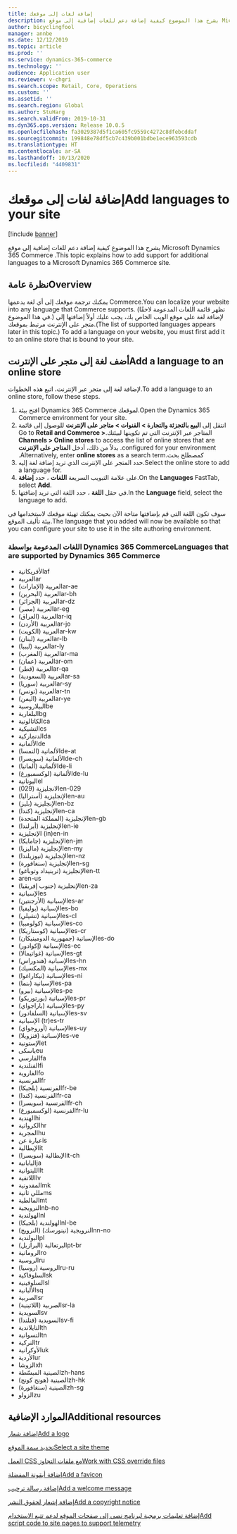 ```yaml
---
title: إضافة لغات إلى موقعك
description: يشرح هذا الموضوع كيفية إضافة دعم للغات إضافية إلى موقع Microsoft Dynamics 365 Commerce .
author: bicyclingfool
manager: annbe
ms.date: 12/12/2019
ms.topic: article
ms.prod: ''
ms.service: dynamics-365-commerce
ms.technology: ''
audience: Application user
ms.reviewer: v-chgri
ms.search.scope: Retail, Core, Operations
ms.custom: ''
ms.assetid: ''
ms.search.region: Global
ms.author: StuHarg
ms.search.validFrom: 2019-10-31
ms.dyn365.ops.version: Release 10.0.5
ms.openlocfilehash: fa3029387d5f1ca605fc9559c4272c8dfebcddaf
ms.sourcegitcommit: 199848e78df5cb7c439b001bdbe1ece963593cdb
ms.translationtype: HT
ms.contentlocale: ar-SA
ms.lasthandoff: 10/13/2020
ms.locfileid: "4409831"
---
```

# <a name="add-languages-to-your-site"></a><span data-ttu-id="cbe0d-103">إضافة لغات إلى موقعك</span><span class="sxs-lookup"><span data-stu-id="cbe0d-103">Add languages to your site</span></span>


[!include [banner](includes/banner.md)]

<span data-ttu-id="cbe0d-104">يشرح هذا الموضوع كيفية إضافة دعم للغات إضافية إلى موقع Microsoft Dynamics 365 Commerce .</span><span class="sxs-lookup"><span data-stu-id="cbe0d-104">This topic explains how to add support for additional languages to a Microsoft Dynamics 365 Commerce site.</span></span>

## <a name="overview"></a><span data-ttu-id="cbe0d-105">نظرة عامة</span><span class="sxs-lookup"><span data-stu-id="cbe0d-105">Overview</span></span>

<span data-ttu-id="cbe0d-106">يمكنك ترجمة موقعك إلى أي لغة يدعمها Commerce.</span><span class="sxs-lookup"><span data-stu-id="cbe0d-106">You can localize your website into any language that Commerce supports.</span></span> <span data-ttu-id="cbe0d-107">(تظهر قائمة اللغات المدعومة لاحقًا في هذا الموضوع.) لإضافة لغة على موقع الويب الخاص بك، يجب عليك أولاً إضافتها إلى متجر على الإنترنت مرتبط بموقعك.</span><span class="sxs-lookup"><span data-stu-id="cbe0d-107">(The list of supported languages appears later in this topic.) To add a language on your website, you must first add it to an online store that is bound to your site.</span></span>

## <a name="add-a-language-to-an-online-store"></a><span data-ttu-id="cbe0d-108">أضف لغة إلى متجر على الإنترنت</span><span class="sxs-lookup"><span data-stu-id="cbe0d-108">Add a language to an online store</span></span>

<span data-ttu-id="cbe0d-109">لإضافة لغة إلى متجر عبر الإنترنت، اتبع هذه الخطوات.</span><span class="sxs-lookup"><span data-stu-id="cbe0d-109">To add a language to an online store, follow these steps.</span></span>

1. <span data-ttu-id="cbe0d-110">افتح بيئة Dynamics 365 Commerce لموقعك.</span><span class="sxs-lookup"><span data-stu-id="cbe0d-110">Open the Dynamics 365 Commerce environment for your site.</span></span>
1. <span data-ttu-id="cbe0d-111">انتقل إلى **‏‫‏‫البيع بالتجزئة والتجارة \> القنوات \> متاجر على الإنترنت** للوصول إلى قائمة المتاجر عبر الإنترنت التي تم تكوينها لبيئتك.</span><span class="sxs-lookup"><span data-stu-id="cbe0d-111">Go to **Retail and Commerce \> Channels \> Online stores** to access the list of online stores that are configured for your environment.</span></span> <span data-ttu-id="cbe0d-112">بدلاً من ذلك، أدخل **المتاجر على الإنترنت** كمصطلح بحث.</span><span class="sxs-lookup"><span data-stu-id="cbe0d-112">Alternatively, enter **online stores** as a search term.</span></span>
1. <span data-ttu-id="cbe0d-113">حدد المتجر على الإنترنت الذي تريد إضافة لغة إليه.</span><span class="sxs-lookup"><span data-stu-id="cbe0d-113">Select the online store to add a language for.</span></span>
1. <span data-ttu-id="cbe0d-114">على علامة التبويب السريعة **اللغات** ، حدد **إضافة**.</span><span class="sxs-lookup"><span data-stu-id="cbe0d-114">On the **Languages** FastTab, select **Add**.</span></span>
1. <span data-ttu-id="cbe0d-115">في حقل **اللغة** ، حدد اللغة التي تريد إضافتها.</span><span class="sxs-lookup"><span data-stu-id="cbe0d-115">In the **Language** field, select the language to add.</span></span>

<span data-ttu-id="cbe0d-116">سوف تكون اللغة التي قم بإضافتها متاحة الآن بحيث يمكنك تهيئة موقعك لاستخدامها في بيئة تأليف الموقع.</span><span class="sxs-lookup"><span data-stu-id="cbe0d-116">The language that you added will now be available so that you can configure your site to use it in the site authoring environment.</span></span>

### <a name="languages-that-are-supported-by-dynamics-365-commerce"></a><span data-ttu-id="cbe0d-117">اللغات المدعومة بواسطة Dynamics 365 Commerce</span><span class="sxs-lookup"><span data-stu-id="cbe0d-117">Languages that are supported by Dynamics 365 Commerce</span></span>

- <span data-ttu-id="cbe0d-118">الأفريكانية</span><span class="sxs-lookup"><span data-stu-id="cbe0d-118">af</span></span>
- <span data-ttu-id="cbe0d-119">العربية</span><span class="sxs-lookup"><span data-stu-id="cbe0d-119">ar</span></span>
- <span data-ttu-id="cbe0d-120">العربية (الإمارات)</span><span class="sxs-lookup"><span data-stu-id="cbe0d-120">ar-ae</span></span>
- <span data-ttu-id="cbe0d-121">العربية (البحرين)</span><span class="sxs-lookup"><span data-stu-id="cbe0d-121">ar-bh</span></span>
- <span data-ttu-id="cbe0d-122">العربية (الجزائر)</span><span class="sxs-lookup"><span data-stu-id="cbe0d-122">ar-dz</span></span>
- <span data-ttu-id="cbe0d-123">العربية (مصر)</span><span class="sxs-lookup"><span data-stu-id="cbe0d-123">ar-eg</span></span>
- <span data-ttu-id="cbe0d-124">العربية (العراق)</span><span class="sxs-lookup"><span data-stu-id="cbe0d-124">ar-iq</span></span>
- <span data-ttu-id="cbe0d-125">العربية (الأردن)</span><span class="sxs-lookup"><span data-stu-id="cbe0d-125">ar-jo</span></span>
- <span data-ttu-id="cbe0d-126">العربية (الكويت)</span><span class="sxs-lookup"><span data-stu-id="cbe0d-126">ar-kw</span></span>
- <span data-ttu-id="cbe0d-127">العربية (لبنان)</span><span class="sxs-lookup"><span data-stu-id="cbe0d-127">ar-lb</span></span>
- <span data-ttu-id="cbe0d-128">العربية (ليبيا)</span><span class="sxs-lookup"><span data-stu-id="cbe0d-128">ar-ly</span></span>
- <span data-ttu-id="cbe0d-129">العربية (المغرب)</span><span class="sxs-lookup"><span data-stu-id="cbe0d-129">ar-ma</span></span>
- <span data-ttu-id="cbe0d-130">العربية (عمان)</span><span class="sxs-lookup"><span data-stu-id="cbe0d-130">ar-om</span></span>
- <span data-ttu-id="cbe0d-131">العربية (قطر)</span><span class="sxs-lookup"><span data-stu-id="cbe0d-131">ar-qa</span></span>
- <span data-ttu-id="cbe0d-132">العربية (السعودية)</span><span class="sxs-lookup"><span data-stu-id="cbe0d-132">ar-sa</span></span>
- <span data-ttu-id="cbe0d-133">العربية (سوريا)</span><span class="sxs-lookup"><span data-stu-id="cbe0d-133">ar-sy</span></span>
- <span data-ttu-id="cbe0d-134">العربية (تونس)</span><span class="sxs-lookup"><span data-stu-id="cbe0d-134">ar-tn</span></span>
- <span data-ttu-id="cbe0d-135">العربية (اليمن)</span><span class="sxs-lookup"><span data-stu-id="cbe0d-135">ar-ye</span></span>
- <span data-ttu-id="cbe0d-136">البيلاروسية</span><span class="sxs-lookup"><span data-stu-id="cbe0d-136">be</span></span>
- <span data-ttu-id="cbe0d-137">البلغارية</span><span class="sxs-lookup"><span data-stu-id="cbe0d-137">bg</span></span>
- <span data-ttu-id="cbe0d-138">الكاتالونية</span><span class="sxs-lookup"><span data-stu-id="cbe0d-138">ca</span></span>
- <span data-ttu-id="cbe0d-139">التشيكية</span><span class="sxs-lookup"><span data-stu-id="cbe0d-139">cs</span></span>
- <span data-ttu-id="cbe0d-140">الدنماركية</span><span class="sxs-lookup"><span data-stu-id="cbe0d-140">da</span></span>
- <span data-ttu-id="cbe0d-141">الألمانية</span><span class="sxs-lookup"><span data-stu-id="cbe0d-141">de</span></span>
- <span data-ttu-id="cbe0d-142">الألمانية (النمسا)</span><span class="sxs-lookup"><span data-stu-id="cbe0d-142">de-at</span></span>
- <span data-ttu-id="cbe0d-143">الألمانية (سويسرا)</span><span class="sxs-lookup"><span data-stu-id="cbe0d-143">de-ch</span></span>
- <span data-ttu-id="cbe0d-144">الألمانية (ألمانيا)</span><span class="sxs-lookup"><span data-stu-id="cbe0d-144">de-li</span></span>
- <span data-ttu-id="cbe0d-145">الألمانية (لوكسمبورغ)</span><span class="sxs-lookup"><span data-stu-id="cbe0d-145">de-lu</span></span>
- <span data-ttu-id="cbe0d-146">اليونانية</span><span class="sxs-lookup"><span data-stu-id="cbe0d-146">el</span></span>
- <span data-ttu-id="cbe0d-147">الانجليزية (029)</span><span class="sxs-lookup"><span data-stu-id="cbe0d-147">en-029</span></span>
- <span data-ttu-id="cbe0d-148">الإنجليزية (أستراليا)</span><span class="sxs-lookup"><span data-stu-id="cbe0d-148">en-au</span></span>
- <span data-ttu-id="cbe0d-149">الإنجليزية (بليز)</span><span class="sxs-lookup"><span data-stu-id="cbe0d-149">en-bz</span></span>
- <span data-ttu-id="cbe0d-150">الإنجليزية (كندا)</span><span class="sxs-lookup"><span data-stu-id="cbe0d-150">en-ca</span></span>
- <span data-ttu-id="cbe0d-151">الإنجليزية (المملكة المتحدة)</span><span class="sxs-lookup"><span data-stu-id="cbe0d-151">en-gb</span></span>
- <span data-ttu-id="cbe0d-152">الإنجليزية (أيرلندا)</span><span class="sxs-lookup"><span data-stu-id="cbe0d-152">en-ie</span></span>
- <span data-ttu-id="cbe0d-153">الإنجليزية (in)</span><span class="sxs-lookup"><span data-stu-id="cbe0d-153">en-in</span></span>
- <span data-ttu-id="cbe0d-154">الإنجليزية (جامايكا)</span><span class="sxs-lookup"><span data-stu-id="cbe0d-154">en-jm</span></span>
- <span data-ttu-id="cbe0d-155">الإنجليزية (ماليزيا)</span><span class="sxs-lookup"><span data-stu-id="cbe0d-155">en-my</span></span>
- <span data-ttu-id="cbe0d-156">الإنجليزية (نيوزيلندا)</span><span class="sxs-lookup"><span data-stu-id="cbe0d-156">en-nz</span></span>
- <span data-ttu-id="cbe0d-157">الإنجليزية (سنغافورة)</span><span class="sxs-lookup"><span data-stu-id="cbe0d-157">en-sg</span></span>
- <span data-ttu-id="cbe0d-158">الإنجليزية (ترينيداد وتوباغو)</span><span class="sxs-lookup"><span data-stu-id="cbe0d-158">en-tt</span></span>
- <span data-ttu-id="cbe0d-159">ar</span><span class="sxs-lookup"><span data-stu-id="cbe0d-159">en-us</span></span>
- <span data-ttu-id="cbe0d-160">الإنجليزية (جنوب إفريقيا)</span><span class="sxs-lookup"><span data-stu-id="cbe0d-160">en-za</span></span>
- <span data-ttu-id="cbe0d-161">الإسبانية</span><span class="sxs-lookup"><span data-stu-id="cbe0d-161">es</span></span>
- <span data-ttu-id="cbe0d-162">الإسبانية (الأرجنتين)</span><span class="sxs-lookup"><span data-stu-id="cbe0d-162">es-ar</span></span>
- <span data-ttu-id="cbe0d-163">الإسبانية (بوليفيا)</span><span class="sxs-lookup"><span data-stu-id="cbe0d-163">es-bo</span></span>
- <span data-ttu-id="cbe0d-164">الإسبانية (تشيلي)</span><span class="sxs-lookup"><span data-stu-id="cbe0d-164">es-cl</span></span>
- <span data-ttu-id="cbe0d-165">الإسبانية (كولومبيا)</span><span class="sxs-lookup"><span data-stu-id="cbe0d-165">es-co</span></span>
- <span data-ttu-id="cbe0d-166">الإسبانية (كوستاريكا)</span><span class="sxs-lookup"><span data-stu-id="cbe0d-166">es-cr</span></span>
- <span data-ttu-id="cbe0d-167">الإسبانية (جمهورية الدومينيكان)</span><span class="sxs-lookup"><span data-stu-id="cbe0d-167">es-do</span></span>
- <span data-ttu-id="cbe0d-168">الإسبانية (إكوادور)</span><span class="sxs-lookup"><span data-stu-id="cbe0d-168">es-ec</span></span>
- <span data-ttu-id="cbe0d-169">الإسبانية (غواتيمالا)</span><span class="sxs-lookup"><span data-stu-id="cbe0d-169">es-gt</span></span>
- <span data-ttu-id="cbe0d-170">الإسبانية (هندوراس)</span><span class="sxs-lookup"><span data-stu-id="cbe0d-170">es-hn</span></span>
- <span data-ttu-id="cbe0d-171">الإسبانية (المكسيك)</span><span class="sxs-lookup"><span data-stu-id="cbe0d-171">es-mx</span></span>
- <span data-ttu-id="cbe0d-172">الإسبانية (نيكاراغوا)</span><span class="sxs-lookup"><span data-stu-id="cbe0d-172">es-ni</span></span>
- <span data-ttu-id="cbe0d-173">الإسبانية (بنما)</span><span class="sxs-lookup"><span data-stu-id="cbe0d-173">es-pa</span></span>
- <span data-ttu-id="cbe0d-174">الإسبانية (بيرو)</span><span class="sxs-lookup"><span data-stu-id="cbe0d-174">es-pe</span></span>
- <span data-ttu-id="cbe0d-175">الإسبانية (بورتوريكو)</span><span class="sxs-lookup"><span data-stu-id="cbe0d-175">es-pr</span></span>
- <span data-ttu-id="cbe0d-176">الإسبانية (باراجواي)</span><span class="sxs-lookup"><span data-stu-id="cbe0d-176">es-py</span></span>
- <span data-ttu-id="cbe0d-177">الإسبانية (السلفادور)</span><span class="sxs-lookup"><span data-stu-id="cbe0d-177">es-sv</span></span>
- <span data-ttu-id="cbe0d-178">الإسبانية (tr)</span><span class="sxs-lookup"><span data-stu-id="cbe0d-178">es-tr</span></span>
- <span data-ttu-id="cbe0d-179">الإسبانية (أوروجواي)</span><span class="sxs-lookup"><span data-stu-id="cbe0d-179">es-uy</span></span>
- <span data-ttu-id="cbe0d-180">الإسبانية (فنزويلا)</span><span class="sxs-lookup"><span data-stu-id="cbe0d-180">es-ve</span></span>
- <span data-ttu-id="cbe0d-181">الإستونية</span><span class="sxs-lookup"><span data-stu-id="cbe0d-181">et</span></span>
- <span data-ttu-id="cbe0d-182">باسكى</span><span class="sxs-lookup"><span data-stu-id="cbe0d-182">eu</span></span>
- <span data-ttu-id="cbe0d-183">الفارسي</span><span class="sxs-lookup"><span data-stu-id="cbe0d-183">fa</span></span>
- <span data-ttu-id="cbe0d-184">الفنلندية</span><span class="sxs-lookup"><span data-stu-id="cbe0d-184">fi</span></span>
- <span data-ttu-id="cbe0d-185">الفاروية</span><span class="sxs-lookup"><span data-stu-id="cbe0d-185">fo</span></span>
- <span data-ttu-id="cbe0d-186">الفرنسية</span><span class="sxs-lookup"><span data-stu-id="cbe0d-186">fr</span></span>
- <span data-ttu-id="cbe0d-187">الفرنسية (بلجيكا)</span><span class="sxs-lookup"><span data-stu-id="cbe0d-187">fr-be</span></span>
- <span data-ttu-id="cbe0d-188">الفرنسية (كندا)</span><span class="sxs-lookup"><span data-stu-id="cbe0d-188">fr-ca</span></span>
- <span data-ttu-id="cbe0d-189">الفرنسية (سويسرا)</span><span class="sxs-lookup"><span data-stu-id="cbe0d-189">fr-ch</span></span>
- <span data-ttu-id="cbe0d-190">الفرنسية (لوكسمبورغ)</span><span class="sxs-lookup"><span data-stu-id="cbe0d-190">fr-lu</span></span>
- <span data-ttu-id="cbe0d-191">الهندية</span><span class="sxs-lookup"><span data-stu-id="cbe0d-191">hi</span></span>
- <span data-ttu-id="cbe0d-192">الكرواتية</span><span class="sxs-lookup"><span data-stu-id="cbe0d-192">hr</span></span>
- <span data-ttu-id="cbe0d-193">المجرية</span><span class="sxs-lookup"><span data-stu-id="cbe0d-193">hu</span></span>
- <span data-ttu-id="cbe0d-194">عبارة عن</span><span class="sxs-lookup"><span data-stu-id="cbe0d-194">is</span></span>
- <span data-ttu-id="cbe0d-195">الإيطالية</span><span class="sxs-lookup"><span data-stu-id="cbe0d-195">it</span></span>
- <span data-ttu-id="cbe0d-196">الإيطالية (سويسرا)</span><span class="sxs-lookup"><span data-stu-id="cbe0d-196">it-ch</span></span>
- <span data-ttu-id="cbe0d-197">اليابانية</span><span class="sxs-lookup"><span data-stu-id="cbe0d-197">ja</span></span>
- <span data-ttu-id="cbe0d-198">الليتوانية</span><span class="sxs-lookup"><span data-stu-id="cbe0d-198">lt</span></span>
- <span data-ttu-id="cbe0d-199">اللاتفية</span><span class="sxs-lookup"><span data-stu-id="cbe0d-199">lv</span></span>
- <span data-ttu-id="cbe0d-200">المقدونية</span><span class="sxs-lookup"><span data-stu-id="cbe0d-200">mk</span></span>
- <span data-ttu-id="cbe0d-201">مللي ثانية</span><span class="sxs-lookup"><span data-stu-id="cbe0d-201">ms</span></span>
- <span data-ttu-id="cbe0d-202">المالطية</span><span class="sxs-lookup"><span data-stu-id="cbe0d-202">mt</span></span>
- <span data-ttu-id="cbe0d-203">النرويجية</span><span class="sxs-lookup"><span data-stu-id="cbe0d-203">nb-no</span></span>
- <span data-ttu-id="cbe0d-204">الهولندية</span><span class="sxs-lookup"><span data-stu-id="cbe0d-204">nl</span></span>
- <span data-ttu-id="cbe0d-205">الهولندية (بلجيكا)</span><span class="sxs-lookup"><span data-stu-id="cbe0d-205">nl-be</span></span>
- <span data-ttu-id="cbe0d-206">النرويجية (نينورسك) (النرويج)</span><span class="sxs-lookup"><span data-stu-id="cbe0d-206">nn-no</span></span>
- <span data-ttu-id="cbe0d-207">البولندية</span><span class="sxs-lookup"><span data-stu-id="cbe0d-207">pl</span></span>
- <span data-ttu-id="cbe0d-208">البرتغالية (البرازيل)</span><span class="sxs-lookup"><span data-stu-id="cbe0d-208">pt-br</span></span>
- <span data-ttu-id="cbe0d-209">الرومانية</span><span class="sxs-lookup"><span data-stu-id="cbe0d-209">ro</span></span>
- <span data-ttu-id="cbe0d-210">الروسية</span><span class="sxs-lookup"><span data-stu-id="cbe0d-210">ru</span></span>
- <span data-ttu-id="cbe0d-211">الروسية (روسيا)</span><span class="sxs-lookup"><span data-stu-id="cbe0d-211">ru-ru</span></span>
- <span data-ttu-id="cbe0d-212">السلوفاكية</span><span class="sxs-lookup"><span data-stu-id="cbe0d-212">sk</span></span>
- <span data-ttu-id="cbe0d-213">السلوفينية</span><span class="sxs-lookup"><span data-stu-id="cbe0d-213">sl</span></span>
- <span data-ttu-id="cbe0d-214">الألبانية</span><span class="sxs-lookup"><span data-stu-id="cbe0d-214">sq</span></span>
- <span data-ttu-id="cbe0d-215">الصربية</span><span class="sxs-lookup"><span data-stu-id="cbe0d-215">sr</span></span>
- <span data-ttu-id="cbe0d-216">الصربية (اللاتينية)</span><span class="sxs-lookup"><span data-stu-id="cbe0d-216">sr-la</span></span>
- <span data-ttu-id="cbe0d-217">السويدية</span><span class="sxs-lookup"><span data-stu-id="cbe0d-217">sv</span></span>
- <span data-ttu-id="cbe0d-218">السويدية (فنلندا)</span><span class="sxs-lookup"><span data-stu-id="cbe0d-218">sv-fi</span></span>
- <span data-ttu-id="cbe0d-219">التايلاندية</span><span class="sxs-lookup"><span data-stu-id="cbe0d-219">th</span></span>
- <span data-ttu-id="cbe0d-220">التسوانية</span><span class="sxs-lookup"><span data-stu-id="cbe0d-220">tn</span></span>
- <span data-ttu-id="cbe0d-221">التركية</span><span class="sxs-lookup"><span data-stu-id="cbe0d-221">tr</span></span>
- <span data-ttu-id="cbe0d-222">الأوكرانية</span><span class="sxs-lookup"><span data-stu-id="cbe0d-222">uk</span></span>
- <span data-ttu-id="cbe0d-223">الأردية</span><span class="sxs-lookup"><span data-stu-id="cbe0d-223">ur</span></span>
- <span data-ttu-id="cbe0d-224">الزوشا</span><span class="sxs-lookup"><span data-stu-id="cbe0d-224">xh</span></span>
- <span data-ttu-id="cbe0d-225">الصينية المبسّطة</span><span class="sxs-lookup"><span data-stu-id="cbe0d-225">zh-hans</span></span>
- <span data-ttu-id="cbe0d-226">الصينية (هونج كونج)</span><span class="sxs-lookup"><span data-stu-id="cbe0d-226">zh-hk</span></span>
- <span data-ttu-id="cbe0d-227">الصينية (سنغافورة)</span><span class="sxs-lookup"><span data-stu-id="cbe0d-227">zh-sg</span></span>
- <span data-ttu-id="cbe0d-228">الزولو</span><span class="sxs-lookup"><span data-stu-id="cbe0d-228">zu</span></span>

## <a name="additional-resources"></a><span data-ttu-id="cbe0d-229">الموارد الإضافية</span><span class="sxs-lookup"><span data-stu-id="cbe0d-229">Additional resources</span></span>

[<span data-ttu-id="cbe0d-230">إضافة شعار</span><span class="sxs-lookup"><span data-stu-id="cbe0d-230">Add a logo</span></span>](add-logo.md)

[<span data-ttu-id="cbe0d-231">تحديد سمة الموقع</span><span class="sxs-lookup"><span data-stu-id="cbe0d-231">Select a site theme</span></span>](select-site-theme.md)

[<span data-ttu-id="cbe0d-232">العمل CSS مع ملفات التجاوز</span><span class="sxs-lookup"><span data-stu-id="cbe0d-232">Work with CSS override files</span></span>](css-override-files.md)

[<span data-ttu-id="cbe0d-233">إضافة أيقونة المفضلة</span><span class="sxs-lookup"><span data-stu-id="cbe0d-233">Add a favicon</span></span>](add-favicon.md)

[<span data-ttu-id="cbe0d-234">إضافة رسالة ترحيب</span><span class="sxs-lookup"><span data-stu-id="cbe0d-234">Add a welcome message</span></span>](add-welcome-message.md)

[<span data-ttu-id="cbe0d-235">إضافة إشعار لحقوق النشر</span><span class="sxs-lookup"><span data-stu-id="cbe0d-235">Add a copyright notice</span></span>](add-copyright-notice.md)

[<span data-ttu-id="cbe0d-236">إضافة تعليمات برمجية لبرنامج نصي إلى صفحات الموقع لدعم تتبع الاستخدام</span><span class="sxs-lookup"><span data-stu-id="cbe0d-236">Add script code to site pages to support telemetry</span></span>](add-telemetry.md)
